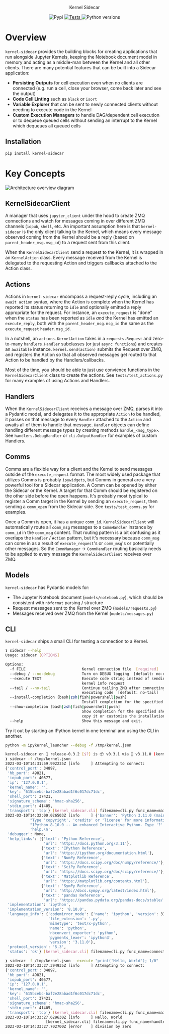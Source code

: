 <p align="center">
Kernel Sidecar
</p>

<p align="center">
<img alt="Pypi" src="https://img.shields.io/pypi/v/kernel-sidecar">
<a href="https://github.com/kafonek/kernel-sidecar/actions/workflows/tests.yaml">
    <img src="https://github.com/kafonek/kernel-sidecar/actions/workflows/tests.yaml/badge.svg" alt="Tests" />
</a>
<img alt="Python versions" src="https://img.shields.io/pypi/pyversions/kernel-sidecar">
</p>

# Overview

`kernel-sidecar` provides the building blocks for creating applications that run alongside Jupyter Kernels, keeping the Notebook document model in memory and acting as a middle-man between the Kernel and all other clients. There are many potential features that can be built into a Sidecar application:

 - __Persisting Outputs__ for cell execution even when no clients are connected (e.g. run a cell, close your browser, come back later and see the output)
 - __Code Cell Linting__ such as `black` or `isort`
 - __Variable Explorer__ that can be sent to newly connected clients without needing to execute code in the Kernel
 - __Custom Execution Managers__ to handle DAG/dependent cell execution or to dequeue queued cells without sending an interrupt to the Kernel which dequeues all queued cells


## Installation

```bash
pip install kernel-sidecar
```


# Key Concepts

![Architecture overview diagram](docs/overview_arch_diagram.svg)

## KernelSidecarClient

A manager that uses `jupyter_client` under the hood to create ZMQ connections and watch for messages coming in over different ZMQ channels (`iopub`, `shell`, etc. An important assumption here is that `kernel-sidecar` is the only client talking to the Kernel, which means every message observed coming from the Kernel should be a reply (based on `parent_header_msg.msg_id`) to a request sent from this client.

When the `KernelSidecarClient` send a request to the Kernel, it is wrapped in an `KernelAction` class. Every message received from the Kernel is delegated to the requesting Action and triggers callbacks attached to the Action class.

## Actions

Actions in `kernel-sidecar` encompass a request-reply cycle, including an `await action` syntax, where the Action is complete when the Kernel has reported its status returning to `idle` and optionally emitted a reply appropriate for the request. For instance, an `execute_request` is "done" when the `status` has been reported as `idle` *and* the Kernel has emitted an `execute_reply`, both with the `parent_header_msg.msg_id` the same as the `execute_request` `header.msg_id`.

In a nutshell, an `actions.KernelAction` takes in a `requests.Request` and zero-to-many `handlers.Handler` subclasses (or just `async functions`) and creates an `awaitable` instance. `kernel.send(action)` submits the Request over ZMQ, and registers the Action so that all observed messages get routed to that Action to be handled by the Handlers/callbacks.

Most of the time, you should be able to just use convience functions in the `KernelSidecarClient` class to create the actions. See `tests/test_actions.py` for many examples of using Actions and Handlers.

## Handlers

When the `KernelSidecarClient` receives a message over ZMQ, parses it into a Pydantic model, and delegates it to the appropriate `Action` to be handled, it passes on that message to every `Handler` attached to the `Action` and awaits all of them to handle that message. `Handler` objects can define handling different message types by creating methods `handle_<msg_type>`. See `handlers.DebugHandler` or `cli.OutputHandler` for examples of custom Handlers.

## Comms

Comms are a flexible way for a client and the Kernel to send messages outside of the `execute_request` format. The most widely used package that utilizes Comms is probably `ipywidgets`, but Comms in general are a very powerful tool for a Sidecar application. A Comm can be opened by either the Sidecar or the Kernel. A target for that Comm should be registered on the other side before the open happens. It's probably most typical to register a Comm target in the Kernel by sending an `execute_request`, then sending a `comm_open` from the Sidecar side. See `tests/test_comms.py` for examples.

Once a Comm is open, it has a unique `comm_id`. `KernelSidecarClient` will automatically route all `comm_msg` messages to a `CommHandler` instance by `comm_id` in the `comm_msg` content. That routing pattern is a bit confusing as it overlaps the `Handler` / `Action` pattern, but it's necessary because `comm_msg` can come in as a result of `execute_request`'s or `comm_msg`'s or potentially other messages. So the `CommManager` -> `CommHandler` routing basically needs to be applied to every message the `KernelSidecarClient` receives over ZMQ.


## Models

`kernel-sidecar` has Pydantic models for:
 - The Jupyter Notebook document (`models/notebook.py`), which should be consistent with `nbformat` parsing / structure
 - Request messages sent to the Kernel over ZMQ (`models/requests.py`)
 - Messages received over ZMQ from the Kernel (`models/messages.py`)


## CLI

`kernel-sidecar` ships a small CLI for testing a connection to a Kernel.

```bash
❯ sidecar --help
Usage: sidecar [OPTIONS]

Options:
  -f FILE                         Kernel connection file  [required]
  --debug / --no-debug            Turn on DEBUG logging  [default: no-debug]
  --execute TEXT                  Execute code string instead of sending
                                  kernel info request
  --tail / --no-tail              Continue tailing ZMQ after connecting or
                                  executing code  [default: no-tail]
  --install-completion [bash|zsh|fish|powershell|pwsh]
                                  Install completion for the specified shell.
  --show-completion [bash|zsh|fish|powershell|pwsh]
                                  Show completion for the specified shell, to
                                  copy it or customize the installation.
  --help                          Show this message and exit.
```

Try it out by starting an IPython kernel in one terminal and using the CLI in another.

```bash
python -m ipykernel_launcher --debug -f /tmp/kernel.json
```

```bash
kernel-sidecar on  release-0.3.2 [$?] is 📦 v0.3.1 via 🐍 v3.11.0 (kernel-sidecar-py3.11) 
❯ sidecar -f /tmp/kernel.json
2023-03-10T14:31:59.992235Z [info     ] Attempting to connect:
{'control_port': 34897,
 'hb_port': 49821,
 'iopub_port': 40577,
 'ip': '127.0.0.1',
 'kernel_name': '',
 'key': '615bcebc-baf2e28abad1f6c017dc71dc',
 'shell_port': 37421,
 'signature_scheme': 'hmac-sha256',
 'stdin_port': 41405,
 'transport': 'tcp'} [kernel_sidecar.cli] filename=cli.py func_name=main lineno=62
2023-03-10T14:32:00.026503Z [info     ] {'banner': 'Python 3.11.0 (main, Nov  7 2022, 09:38:45) [GCC 9.4.0]\n'
           "Type 'copyright', 'credits' or 'license' for more information\n"
           "IPython 8.10.0 -- An enhanced Interactive Python. Type '?' for "
           'help.\n',
 'debugger': None,
 'help_links': [{'text': 'Python Reference',
                 'url': 'https://docs.python.org/3.11'},
                {'text': 'IPython Reference',
                 'url': 'https://ipython.org/documentation.html'},
                {'text': 'NumPy Reference',
                 'url': 'https://docs.scipy.org/doc/numpy/reference/'},
                {'text': 'SciPy Reference',
                 'url': 'https://docs.scipy.org/doc/scipy/reference/'},
                {'text': 'Matplotlib Reference',
                 'url': 'https://matplotlib.org/contents.html'},
                {'text': 'SymPy Reference',
                 'url': 'http://docs.sympy.org/latest/index.html'},
                {'text': 'pandas Reference',
                 'url': 'https://pandas.pydata.org/pandas-docs/stable/'}],
 'implementation': 'ipython',
 'implementation_version': '8.10.0',
 'language_info': {'codemirror_mode': {'name': 'ipython', 'version': 3},
                   'file_extension': '.py',
                   'mimetype': 'text/x-python',
                   'name': 'python',
                   'nbconvert_exporter': 'python',
                   'pygments_lexer': 'ipython3',
                   'version': '3.11.0'},
 'protocol_version': '5.3',
 'status': 'ok'} [kernel_sidecar.cli] filename=cli.py func_name=connect lineno=44
```

```bash
❯ sidecar -f /tmp/kernel.json --execute "print('Hello, World'); 1/0"
2023-03-10T14:33:27.394935Z [info     ] Attempting to connect:
{'control_port': 34897,
 'hb_port': 49821,
 'iopub_port': 40577,
 'ip': '127.0.0.1',
 'kernel_name': '',
 'key': '615bcebc-baf2e28abad1f6c017dc71dc',
 'shell_port': 37421,
 'signature_scheme': 'hmac-sha256',
 'stdin_port': 41405,
 'transport': 'tcp'} [kernel_sidecar.cli] filename=cli.py func_name=main lineno=62
2023-03-10T14:33:27.629630Z [info     ] Hello, World
                  [kernel_sidecar.cli] filename=cli.py func_name=handle_stream lineno=23
2023-03-10T14:33:27.702700Z [error    ] division by zero               [kernel_sidecar.cli] filename=cli.py func_name=handle_error lineno=31
```
